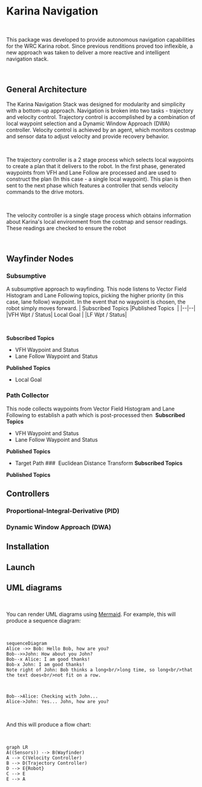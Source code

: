 # Karina Navigation

 

This package was developed to provide autonomous navigation capabilities for the WRC Karina robot. Since previous renditions proved too inflexible, a new approach was taken to deliver a more reactive and intelligent navigation stack.

 


## General Architecture
The Karina Navigation Stack was designed for modularity and simplicity with a bottom-up approach. Navigation is broken into two tasks - trajectory and velocity control. Trajectory control is accomplished by a combination of local waypoint selection and a Dynamic Window Approach (DWA) controller. Velocity control is achieved by an agent, which monitors costmap and sensor data to adjust velocity and provide recovery behavior.

 

The trajectory controller is a 2 stage process which selects local waypoints to create a plan that it delivers to the robot. In the first phase, generated waypoints from VFH and Lane Follow are processed and are used to construct the plan (In this case - a single local waypoint). This plan is then sent to the next phase which features a controller that sends velocity commands to the drive motors.

 

The velocity controller is a single stage process which obtains information about Karina's local environment from the costmap and sensor readings. These readings are checked to ensure the robot

 

## Wayfinder Nodes
### Subsumptive
A subsumptive approach to wayfinding. This node listens to Vector Field Histogram and Lane Following topics, picking the higher priority (in this case, lane follow) waypoint. In the event that no waypoint is chosen, the robot simply moves forward.
| Subscribed Topics |Published Topics  |
|--|--|
|VFH Wpt / Status| Local Goal |
|LF Wpt / Status|

 

**Subscribed Topics**
- VFH Waypoint and Status
- Lane Follow Waypoint and Status

**Published Topics**
- Local Goal
### Path Collector
This node collects waypoints from Vector Field Histogram and Lane Following to establish a path which is post-processed then 
**Subscribed Topics**
- VFH Waypoint and Status
- Lane Follow Waypoint and Status

**Published Topics**
- Target Path
###  Euclidean Distance Transform
**Subscribed Topics**

**Published Topics**
## Controllers
### Proportional-Integral-Derivative (PID)
### Dynamic Window Approach (DWA)
## Installation
## Launch
## UML diagrams

 

You can render UML diagrams using [Mermaid](https://mermaidjs.github.io/). For example, this will produce a sequence diagram:

 

```mermaid
sequenceDiagram
Alice ->> Bob: Hello Bob, how are you?
Bob-->>John: How about you John?
Bob--x Alice: I am good thanks!
Bob-x John: I am good thanks!
Note right of John: Bob thinks a long<br/>long time, so long<br/>that the text does<br/>not fit on a row.

 

Bob-->Alice: Checking with John...
Alice->John: Yes... John, how are you?
```

 

And this will produce a flow chart:

 

```mermaid
graph LR
A((Sensors)) --> B(Wayfinder)
A --> C(Velocity Controller)
B --> D(Trajectory Controller)
D --> E{Robot}
C --> E
E --> A
```
